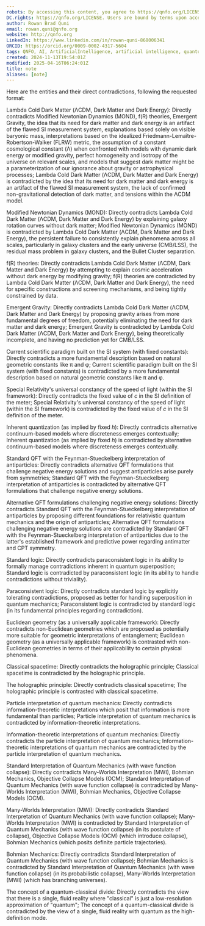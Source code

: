 ```yaml
---
robots: By accessing this content, you agree to https://qnfo.org/LICENSE. Non-commercial use only. Attribution required.
DC.rights: https://qnfo.org/LICENSE. Users are bound by terms upon access.
author: Rowan Brad Quni
email: rowan.quni@qnfo.org
website: http://qnfo.org
LinkedIn: https://www.linkedin.com/in/rowan-quni-868006341
ORCID: https://orcid.org/0009-0002-4317-5604
tags: QNFO, AI, ArtificialIntelligence, artificial intelligence, quantum, physics, science, Einstein, QuantumMechanics, quantum mechanics, QuantumComputing, quantum computing, information, InformationTheory, information theory, InformationalUniverse, informational universe, informational universe hypothesis, IUH
created: 2024-11-13T19:54:01Z
modified: 2025-04-16T06:24:01Z
title: note
aliases: [note]
---
```

Here are the entities and their direct contradictions, following the requested format:

Lambda Cold Dark Matter (ΛCDM, Dark Matter and Dark Energy): Directly contradicts Modified Newtonian Dynamics (MOND), f(R) theories, Emergent Gravity, the idea that its need for dark matter and dark energy is an artifact of the flawed SI measurement system, explanations based solely on visible baryonic mass, interpretations based on the idealized Friedmann-Lemaître-Robertson-Walker (FLRW) metric, the assumption of a constant cosmological constant (Λ) when confronted with models with dynamic dark energy or modified gravity, perfect homogeneity and isotropy of the universe on relevant scales, and models that suggest dark matter might be a parameterization of our ignorance about gravity or astrophysical processes; Lambda Cold Dark Matter (ΛCDM, Dark Matter and Dark Energy) is contradicted by the idea that its need for dark matter and dark energy is an artifact of the flawed SI measurement system, the lack of confirmed non-gravitational detection of dark matter, and tensions within the ΛCDM model.

Modified Newtonian Dynamics (MOND): Directly contradicts Lambda Cold Dark Matter (ΛCDM, Dark Matter and Dark Energy) by explaining galaxy rotation curves without dark matter; Modified Newtonian Dynamics (MOND) is contradicted by Lambda Cold Dark Matter (ΛCDM, Dark Matter and Dark Energy), the persistent failure to consistently explain phenomena across all scales, particularly in galaxy clusters and the early universe (CMB/LSS), the residual mass problem in galaxy clusters, and the Bullet Cluster separation.

f(R) theories: Directly contradicts Lambda Cold Dark Matter (ΛCDM, Dark Matter and Dark Energy) by attempting to explain cosmic acceleration without dark energy by modifying gravity; f(R) theories are contradicted by Lambda Cold Dark Matter (ΛCDM, Dark Matter and Dark Energy), the need for specific constructions and screening mechanisms, and being tightly constrained by data.

Emergent Gravity: Directly contradicts Lambda Cold Dark Matter (ΛCDM, Dark Matter and Dark Energy) by proposing gravity arises from more fundamental degrees of freedom, potentially eliminating the need for dark matter and dark energy; Emergent Gravity is contradicted by Lambda Cold Dark Matter (ΛCDM, Dark Matter and Dark Energy), being theoretically incomplete, and having no prediction yet for CMB/LSS.

Current scientific paradigm built on the SI system (with fixed constants): Directly contradicts a more fundamental description based on natural geometric constants like π and φ; Current scientific paradigm built on the SI system (with fixed constants) is contradicted by a more fundamental description based on natural geometric constants like π and φ.

Special Relativity's universal constancy of the speed of light (within the SI framework): Directly contradicts the fixed value of $c$ in the SI definition of the meter; Special Relativity's universal constancy of the speed of light (within the SI framework) is contradicted by the fixed value of $c$ in the SI definition of the meter.

Inherent quantization (as implied by fixed $h$): Directly contradicts alternative continuum-based models where discreteness emerges contextually; Inherent quantization (as implied by fixed $h$) is contradicted by alternative continuum-based models where discreteness emerges contextually.

Standard QFT with the Feynman-Stueckelberg interpretation of antiparticles: Directly contradicts alternative QFT formulations that challenge negative energy solutions and suggest antiparticles arise purely from symmetries; Standard QFT with the Feynman-Stueckelberg interpretation of antiparticles is contradicted by alternative QFT formulations that challenge negative energy solutions.

Alternative QFT formulations challenging negative energy solutions: Directly contradicts Standard QFT with the Feynman-Stueckelberg interpretation of antiparticles by proposing different foundations for relativistic quantum mechanics and the origin of antiparticles; Alternative QFT formulations challenging negative energy solutions are contradicted by Standard QFT with the Feynman-Stueckelberg interpretation of antiparticles due to the latter's established framework and predictive power regarding antimatter and CPT symmetry.

Standard logic: Directly contradicts paraconsistent logic in its ability to formally manage contradictions inherent in quantum superposition; Standard logic is contradicted by paraconsistent logic (in its ability to handle contradictions without triviality).

Paraconsistent logic: Directly contradicts standard logic by explicitly tolerating contradictions, proposed as better for handling superposition in quantum mechanics; Paraconsistent logic is contradicted by standard logic (in its fundamental principles regarding contradiction).

Euclidean geometry (as a universally applicable framework): Directly contradicts non-Euclidean geometries which are proposed as potentially more suitable for geometric interpretations of entanglement; Euclidean geometry (as a universally applicable framework) is contrasted with non-Euclidean geometries in terms of their applicability to certain physical phenomena.

Classical spacetime: Directly contradicts the holographic principle; Classical spacetime is contradicted by the holographic principle.

The holographic principle: Directly contradicts classical spacetime; The holographic principle is contrasted with classical spacetime.

Particle interpretation of quantum mechanics: Directly contradicts information-theoretic interpretations which posit that information is more fundamental than particles; Particle interpretation of quantum mechanics is contradicted by information-theoretic interpretations.

Information-theoretic interpretations of quantum mechanics: Directly contradicts the particle interpretation of quantum mechanics; Information-theoretic interpretations of quantum mechanics are contradicted by the particle interpretation of quantum mechanics.

Standard Interpretation of Quantum Mechanics (with wave function collapse): Directly contradicts Many-Worlds Interpretation (MWI), Bohmian Mechanics, Objective Collapse Models (OCM); Standard Interpretation of Quantum Mechanics (with wave function collapse) is contradicted by Many-Worlds Interpretation (MWI), Bohmian Mechanics, Objective Collapse Models (OCM).

Many-Worlds Interpretation (MWI): Directly contradicts Standard Interpretation of Quantum Mechanics (with wave function collapse); Many-Worlds Interpretation (MWI) is contradicted by Standard Interpretation of Quantum Mechanics (with wave function collapse) (in its postulate of collapse), Objective Collapse Models (OCM) (which introduce collapse), Bohmian Mechanics (which posits definite particle trajectories).

Bohmian Mechanics: Directly contradicts Standard Interpretation of Quantum Mechanics (with wave function collapse); Bohmian Mechanics is contradicted by Standard Interpretation of Quantum Mechanics (with wave function collapse) (in its probabilistic collapse), Many-Worlds Interpretation (MWI) (which has branching universes).

The concept of a quantum-classical divide: Directly contradicts the view that there is a single, fluid reality where "classical" is just a low-resolution approximation of "quantum"; The concept of a quantum-classical divide is contradicted by the view of a single, fluid reality with quantum as the high-definition mode.